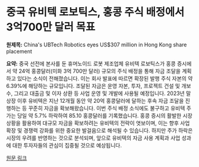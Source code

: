 # 중국 유비텍 로보틱스, 홍콩 주식 배정에서 3억700만 달러 목표

**원제목:** China's UBTech Robotics eyes US$307 million in Hong Kong share placement

**요약:** 중국 선전에 본사를 둔 휴머노이드 로봇 제조업체 유비텍 로보틱스가 홍콩 증시에서 약 24억 홍콩달러(미화 3억 700만 달러) 규모의 주식 배정을 통해 자금 조달을 계획하고 있다는 소식이 전해졌습니다. 이는 회사 발표에 따르면 확장된 발행 주식 자본의 약 6.39%에 해당하는 규모입니다. 조달된 자금은 운영 자본, 투자, 프로젝트 건설 및 개보수, 그리고 대출금 및 이자 상환 등 사업 운영 및 개발에 사용될 예정입니다.  2023년 말 상장 이후 유비텍은 지난 12개월 동안 약 20억 홍콩달러에 달하는 후속 자금 조달을 진행하는 등 꾸준히 자금을 확보해왔습니다.  이번 주식 배정 소식에도 불구하고 유비텍 주가는 당일 약 5.7% 하락하여 85.10 홍콩달러를 기록했습니다. 홍콩 증시의 활발한 시장 상황을 활용하여  대규모 자금을 확보하려는 유비텍의 전략이 엿보이며, 이는 향후 사업 확장 및 경쟁력 강화를 위한 중요한 발걸음으로 해석될 수 있습니다.  하지만 주가 하락은 시장의 우려를 반영하는 것으로 분석되며, 앞으로 유비텍의 자금 사용 계획과 사업 성과에 대한 투자자들의 관심이 집중될 것으로 예상됩니다.

[원문 링크](https://www.scmp.com/business/markets/article/3319084/chinas-ubtech-robotics-eyes-us307-million-hong-kong-share-placement)

